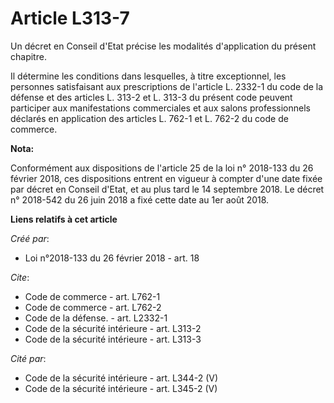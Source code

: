 # Article L313-7

Un décret en Conseil d'Etat précise les modalités d'application du présent chapitre. 

Il détermine les conditions dans lesquelles, à titre exceptionnel, les personnes satisfaisant aux prescriptions de l'article
L. 2332-1 du code de la défense et des articles L. 313-2 et L. 313-3 du présent code peuvent participer aux manifestations
commerciales et aux salons professionnels déclarés en application des articles L. 762-1 et L. 762-2 du code de commerce.

**Nota:**

Conformément aux dispositions de l'article 25 de la loi n° 2018-133 du 26 février 2018, ces dispositions entrent en vigueur à
compter d'une date fixée par décret en Conseil d'Etat, et au plus tard le 14 septembre 2018. Le décret n° 2018-542 du 26 juin
2018 a fixé cette date au 1er août 2018.

**Liens relatifs à cet article**

_Créé par_:

  - Loi n°2018-133 du 26 février 2018 - art. 18

_Cite_:

  - Code de commerce - art. L762-1
  - Code de commerce - art. L762-2
  - Code de la défense. - art. L2332-1
  - Code de la sécurité intérieure - art. L313-2
  - Code de la sécurité intérieure - art. L313-3

_Cité par_:

  - Code de la sécurité intérieure - art. L344-2 (V)
  - Code de la sécurité intérieure - art. L345-2 (V)
